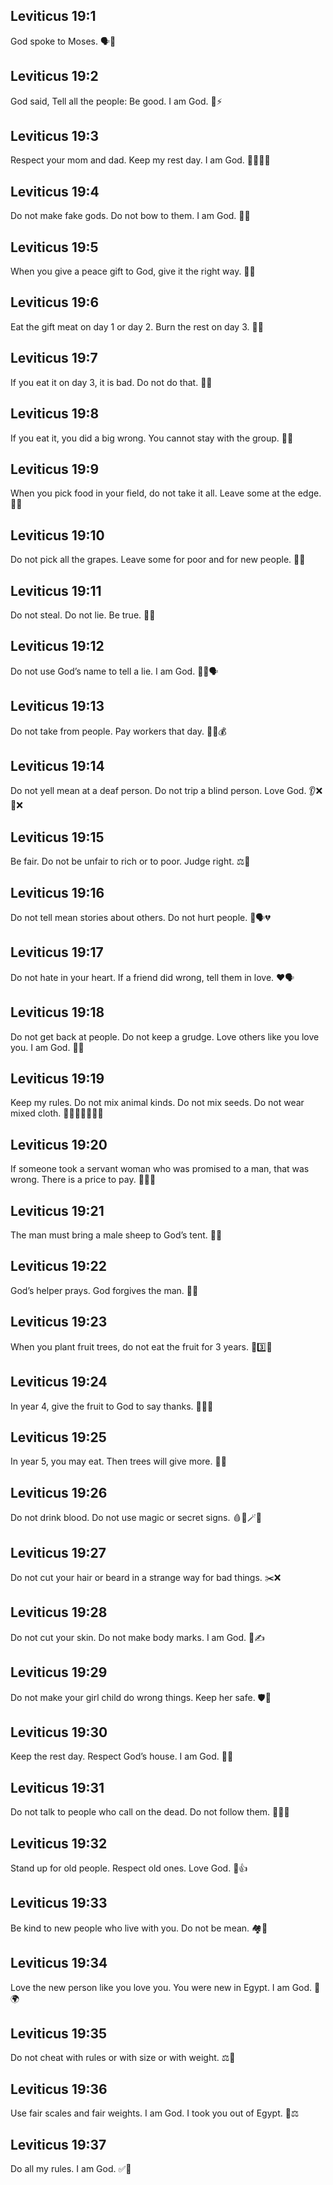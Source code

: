 ## Leviticus 19:1
God spoke to Moses. 🗣️📜
## Leviticus 19:2
God said, Tell all the people: Be good. I am God. 🙏⚡
## Leviticus 19:3
Respect your mom and dad. Keep my rest day. I am God. 👩‍👧‍👦🛌
## Leviticus 19:4
Do not make fake gods. Do not bow to them. I am God. 🚫🗿
## Leviticus 19:5
When you give a peace gift to God, give it the right way. 🎁🙏
## Leviticus 19:6
Eat the gift meat on day 1 or day 2. Burn the rest on day 3. 🍖🔥
## Leviticus 19:7
If you eat it on day 3, it is bad. Do not do that. 🤢🚫
## Leviticus 19:8
If you eat it, you did a big wrong. You cannot stay with the group. 🚫👥
## Leviticus 19:9
When you pick food in your field, do not take it all. Leave some at the edge. 🌾🍃
## Leviticus 19:10
Do not pick all the grapes. Leave some for poor and for new people. 🍇🤲
## Leviticus 19:11
Do not steal. Do not lie. Be true. 🚫🛑
## Leviticus 19:12
Do not use God’s name to tell a lie. I am God. 🙅‍♂️🗣️
## Leviticus 19:13
Do not take from people. Pay workers that day. 👷‍♀️💰
## Leviticus 19:14
Do not yell mean at a deaf person. Do not trip a blind person. Love God. 👂❌👣❌
## Leviticus 19:15
Be fair. Do not be unfair to rich or to poor. Judge right. ⚖️🙂
## Leviticus 19:16
Do not tell mean stories about others. Do not hurt people. 🚫🗣️💔
## Leviticus 19:17
Do not hate in your heart. If a friend did wrong, tell them in love. ❤️🗣️
## Leviticus 19:18
Do not get back at people. Do not keep a grudge. Love others like you love you. I am God. 🤝💖
## Leviticus 19:19
Keep my rules. Do not mix animal kinds. Do not mix seeds. Do not wear mixed cloth. 🐄🐑❌🌱❌👕❌
## Leviticus 19:20
If someone took a servant woman who was promised to a man, that was wrong. There is a price to pay. 🚫👩💍
## Leviticus 19:21
The man must bring a male sheep to God’s tent. 🐏⛺
## Leviticus 19:22
God’s helper prays. God forgives the man. 🙏✅
## Leviticus 19:23
When you plant fruit trees, do not eat the fruit for 3 years. 🌳3️⃣🚫
## Leviticus 19:24
In year 4, give the fruit to God to say thanks. 🎉🍎🙏
## Leviticus 19:25
In year 5, you may eat. Then trees will give more. 🍎😊
## Leviticus 19:26
Do not drink blood. Do not use magic or secret signs. 🩸🚫🪄❌
## Leviticus 19:27
Do not cut your hair or beard in a strange way for bad things. ✂️❌
## Leviticus 19:28
Do not cut your skin. Do not make body marks. I am God. 🚫✍️
## Leviticus 19:29
Do not make your girl child do wrong things. Keep her safe. 🛡️👧
## Leviticus 19:30
Keep the rest day. Respect God’s house. I am God. 🛌⛪
## Leviticus 19:31
Do not talk to people who call on the dead. Do not follow them. 🚫🧙‍♂️
## Leviticus 19:32
Stand up for old people. Respect old ones. Love God. 👴👍
## Leviticus 19:33
Be kind to new people who live with you. Do not be mean. 🏘️🙂
## Leviticus 19:34
Love the new person like you love you. You were new in Egypt. I am God. 🤝🌍
## Leviticus 19:35
Do not cheat with rules or with size or with weight. ⚖️📏
## Leviticus 19:36
Use fair scales and fair weights. I am God. I took you out of Egypt. 🏺⚖️
## Leviticus 19:37
Do all my rules. I am God. ✅📜
